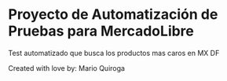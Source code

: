 # Proyecto de Automatización de Pruebas para MercadoLibre
Test automatizado que busca los productos mas caros en MX DF

Created with love by: Mario Quiroga